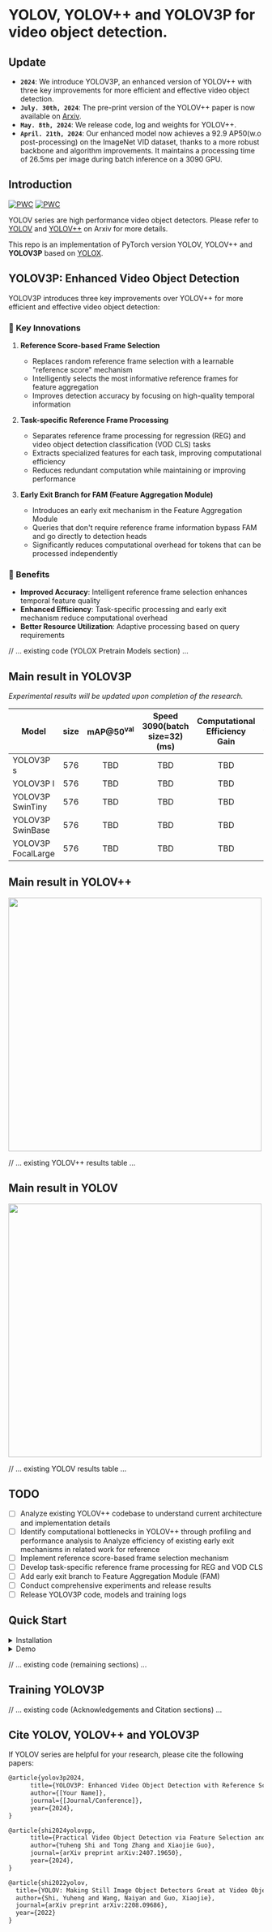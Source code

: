 <!-- 

# YOLOV and YOLOV++ for video object detection.
## Update
* **` July. 30th, 2024`**:  The pre-print version of the YOLOV++ paper is now available on [Arxiv](https://arxiv.org/abs/2407.19650).
* **` May. 8th, 2024`**:  We release code, log and weights for YOLOV++.
* **` April. 21th, 2024`**:  Our enhanced model now achieves a 92.9 AP50(w.o post-processing) on the ImageNet VID dataset, thanks to a more robust backbone and algorithm improvements. It maintains a processing time of 26.5ms per image during batch inference on a 3090 GPU. Code release is forthcoming.


## Introduction
[![PWC](https://img.shields.io/endpoint.svg?url=https://paperswithcode.com/badge/practical-video-object-detection-via-feature/video-object-detection-on-imagenet-vid)](https://paperswithcode.com/sota/video-object-detection-on-imagenet-vid?p=practical-video-object-detection-via-feature)
[![PWC](https://img.shields.io/endpoint.svg?url=https://paperswithcode.com/badge/yolov-making-still-image-object-detectors/video-object-detection-on-imagenet-vid)](https://paperswithcode.com/sota/video-object-detection-on-imagenet-vid?p=yolov-making-still-image-object-detectors)

YOLOV series are high performance video object detector.  Please refer to [YOLOV](https://arxiv.org/abs/2208.09686) and [YOLOV++](https://arxiv.org/abs/2407.19650) on Arxiv for more details.

This repo is an implementation of PyTorch version YOLOV and YOLOV++ based on [YOLOX](https://github.com/Megvii-BaseDetection/YOLOX).

## YOLOX Pretain Models on ImageNet VID

| Model            | size | mAP@50<sup>val<br> | Speed 2080Ti(batch size=1)<br>(ms) | Speed 3090(batch size=32)<br>(ms) |                                             weights                                              |
|------------------|:----:|:------------------:|:----------------------------------:|:---------------------------------:|:------------------------------------------------------------------------------------------------:|
| YOLOX-s          | 576  |        69.5        |                9.4                 |                1.4                |   [google](https://drive.google.com/file/d/1n8wkByqpHdrGy6z9fsoZpBtTa0I3JOcG/view?usp=sharing)   |
| YOLOX-l          | 576  |        76.1        |                14.8                |                4.2                |   [google](https://drive.google.com/file/d/1rikaPCAHBBIugYUZYV1buyOIRG8xvGKB/view?usp=sharing)   |
| YOLOX-x          | 576  |        77.8        |                20.4                |                 -                 |   [google](https://drive.google.com/file/d/1OH3hGj7RMfcinMKPESbfI7C5y_RrA3aF/view?usp=sharing)   |
| YOLOX-SwinTiny   | 576  |        79.2        |                19.0                |                5.5                |[google](https://drive.google.com/file/d/1s1gKLXMX5Hwxkx7e9nZyzJ1oF9iPvEe1/view?usp=drive_link)   |
| YOLOX-SwinBase   | 576  |        86.5        |                24.9                |               11.8                |[google](https://drive.google.com/drive/folders/1K5897iM2zzN4kcj8qdK3z_FtvW9f3kHN?usp=drive_link) |
| YOLOX-FocalLarge | 576  |        89.7        |                42.2                |               25.7                |                                                -                                                 |



## Main result in YOLOV++

<img src="assets/v++_comparision.png" width="500" >

| Model                     | size | mAP@50<sup>val<br> | Speed 3090(batch size=32)<br>(ms) |                                                                                                                                weights                                                                                                                                 | logs                                                                                          |
|---------------------------|:----:|:------------------:|:---------------------------------:|:----------------------------------------------------------------------------------------------------------------------------------------------------------------------------------------------------------------------------------------------------------------------:|-----------------------------------------------------------------------------------------------|
| YOLOV++ s                 | 576  |        78.7        |                5.3                |                                                                                    [google](https://drive.google.com/file/d/1vlFlwyoRoo_qS2CkfTZE5iQ32MDoA1n4/view?usp=drive_link)                                                                                     | [link](https://drive.google.com/file/d/1wIA71zsNxAtDflPGxLTzrRDdKy0Zl1HZ/view?usp=drive_link) |
| YOLOV++ l                 | 576  |        84.2        |                7.6                |                                                                                    [google](https://drive.google.com/file/d/1qb_abseRfOmRr8IiOuUSAlCUrBvUhdim/view?usp=drive_link)                                                                                     | -                                                                                             |
| YOLOV++ SwinTiny          | 576  |        85.6        |                8.4                |                                                                                    [google](https://drive.google.com/file/d/1pCIWAK6cy-BHhDVywmPb1LuuQHzNXdT2/view?usp=drive_link)                                                                                     | [link](https://drive.google.com/file/d/1RmY0LW1sUil6WilvNq2hW1a4obw27531/view?usp=drive_link)                                                                                      |
| YOLOV++ SwinBase          | 576  |        90.7        |               15.9                |                                                                                    [google](https://drive.google.com/file/d/1RGb499EBcSQjWDxu6KkvN4Tr1wSc6SHb/view?usp=drive_link)                                                                                     | [link](https://drive.google.com/file/d/10qGMScfy0BvmqSMLuTGRPRlZxqkNZ9GX/view?usp=drive_link)                                                                                      |
| YOLOV++ FocalLarge        | 576  |        92.9        |               27.6                |                                                                                    [google](https://drive.google.com/file/d/11WT_GcZU7HHjWV4i9KoXHhh70zneraEE/view?usp=drive_link)                                                                                     | [link](https://huggingface.co/YuhengSSS/YOLOV/blob/main/V%2B%2B_FocalL.pth)                                                                                      |
| YOLOV++ FocalLarge + Post | 576  |        93.2        |                 -                 |                                                                                                                                   -                                                                                                                                    |                                                                                      |


## Main result in YOLOV

<img src="assets/comparsion.jpg" width="500" >

| Model                                                                                                               | size | mAP@50<sup>val<br> | Speed 2080Ti(batch size=1)<br>(ms) |                                           weights                                            |
|---------------------------------------------------------------------------------------------------------------------|:----:|:------------------:|:----------------------------------:|:--------------------------------------------------------------------------------------------:|
| YOLOV-s                                                                                                             | 576  |        77.3        |                11.3                | [google](https://drive.google.com/file/d/12X4dQw45aXVYgJjKAAAPk409FO3xValW/view?usp=sharing) |
| YOLOV-l                                                                                                             | 576  |        83.6        |                16.4                | [google](https://drive.google.com/file/d/1qZ-3iPDlYx1OKe6zz_-n42ceijo_Ntx6/view?usp=sharing) |
| YOLOV-x                                                                                                             | 576  |        85.5        |                22.7                | [google](https://drive.google.com/file/d/1OIozS-D9wbWA9pDFl5xoFw6XqEcYtzsJ/view?usp=sharing) |
| YOLOV-x + [post](https://github.com/AlbertoSabater/Robust-and-efficient-post-processing-for-video-object-detection) | 576  |        87.5        |                 -                  |                                              -                                               |


## TODO
- [x] Finish Swin-Transformer based experiments.
- [ ] Release updated code, model and log.

## Quick Start

<details>
<summary>Installation</summary>

Install YOLOV from source.
```shell
git clone git@github.com:YuHengsss/YOLOV.git
cd YOLOV
```

Create conda env.
```shell
conda create -n yolov python=3.7

conda activate yolov

pip install -r requirements.txt

pip3 install -v -e .
```
</details>

<details>
<summary>Demo</summary>

Step1. Download a pretrained weights.

Step2. Run yolov demos. For example:

```shell
python tools/vid_demo.py -f [path to your yolov exp files] -c [path to your yolov weights] --path /path/to/your/video --conf 0.25 --nms 0.5 --tsize 576 --save_result 
```
For online mode, exampled with yolov_l, you can run:

```shell
python tools/yolov_demo_online.py -f ./exp/yolov/yolov_l_online.py -c [path to your weights] --path /path/to/your/video --conf 0.25 --nms 0.5 --tsize 576 --save_result 
```
For yolox models, please use python tools/demo.py for inferencing.
</details>

<details>
<summary>Reproduce our results on VID</summary>

Step1. Download datasets and weights:

Download ILSVRC2015 DET and ILSVRC2015 VID dataset from [IMAGENET](https://image-net.org/challenges/LSVRC/2015/2015-downloads) and organise them as follows:

```shell
path to your datasets/ILSVRC2015/
path to your datasets/ILSVRC/
```

Download our COCO-style annotations for [training](https://drive.google.com/file/d/1HhE4OAcc--CpjUj69JCRXzMvIRsR4ymM/view?usp=sharing), FGFA version training [annotation](https://drive.google.com/file/d/12ceMTsmwkCMCdjYSM268qYfQTQcCDYFU/view?usp=drive_link) and [video sequences](https://drive.google.com/file/d/1vJs8rLl_2oZOWCMJtk3a9ZJmdNn8cu-G/view?usp=sharing). Then, put them in these two directories:
```shell
YOLOV/annotations/vid_train_coco.json
YOLOV/annotations/ILSVRC_FGFA_COCO.json
YOLOV/yolox/data/dataset/train_seq.npy
```

Change the data_dir in exp files to [path to your datasets] and Download our weights.

Step2. Generate predictions and convert them to IMDB style for evaluation.

```shell
python tools/val_to_imdb.py -f exps/yolov/yolov_x.py -c path to your weights/yolov_x.pth --fp16 --output_dir ./yolov_x.pkl
```
Evaluation process:
```shell
python tools/REPPM.py --repp_cfg ./tools/yolo_repp_cfg.json --predictions_file ./yolov_x.pkl --evaluate --annotations_filename ./annotations/annotations_val_ILSVRC.txt --path_dataset [path to your dataset] --store_imdb --store_coco  (--post)
```
(--post) indicates involving post-processing method. Then you will get:
```shell
{'mAP_total': 0.8758871720817065, 'mAP_slow': 0.9059275666099181, 'mAP_medium': 0.8691557352372217, 'mAP_fast': 0.7459511040452989}
```

  
**Training example**
```shell
python tools/vid_train.py -f exps/yolov/yolov_s.py -c weights/yoloxs_vid.pth --fp16
```
**Roughly testing**
```shell
python tools/vid_eval.py -f exps/yolov/yolov_s.py -c weights/yolov_s.pth --tnum 500 --fp16
```
tnum indicates testing sequence number.
</details>


## Annotation format

<details>
  
<summary> <b>Details</b> </summary>

**Training base detector**


The train_coco.json is a COCO format annotation file. When trainig the base detector on your own dataset, try to convert the annotation to COCO format.

**Training YOLOV Series**


The train_seq.npy and val_seq.npy files are numpy arrays of lists. They can be loaded using the following command:
```shell
numpy.load('./yolox/data/datasets/train_seq.npy',allow_pickle=True)
```
Each list contains the paths to all images in a video. The specific annotations(xml annotation in VID dataset) are loaded via these image paths, refer to https://github.com/YuHengsss/YOLOV/blob/f5a57ddea2f3660875d6d75fc5fa2ddbb95028a7/yolox/data/datasets/vid.py#L125 for more details.

</details>


## Training on Custom Datasets

<details>
<summary> <b>Details</b> </summary>
  
1. Finetuing the base detector(YOLOX) on your custom dataset with COCO format annotation. You need to modify the YOLOX experiment file. For instance, the experiment file for the Imagenet VID dataset is modified as [this example](https://github.com/YuHengsss/YOLOV/blob/master/exps/swin_base/swin_tiny_vid.py). Initialized weights with COCO pretraining is essential for the performance, you can find these coco pretrained weights in YOLOX official repo (YOLOX-S~YOLOX-X) and this [huggingface repo](https://huggingface.co/YuhengSSS/YOLOV/tree/main) (YOLOX-SwinTiny and SwinBase). Take the Swin-Tiny on ImagenetVID dataset as an example, you may run the finetuning script as:

   ```shell
     python tools/train.py -f exps/swin_base/swin_tiny_vid.py -c [yolox_swintiny pretrained weights on COCO] -b [batch size] -d [your devices] --fp16
   ```


2. Construct your dataset in the COCO format. Here is a template for the dataset structure (sourced from [OVIS](https://songbai.site/ovis/)):
    ```shell
    {
    "info" : info,
    "videos" : [video],
    "annotations" : [annotation] or None,
    "categories" : [category],
    }
    video{
        "id" : int,
        "width" : int,
        "height" : int,
        "length" : int,
        "file_names" : [file_name],
    }
    annotation{
        "id" : int, 
        "video_id" : int, 
        "category_id" : int, 
        "areas" : [float or None], 
        "bboxes" : [[x,y,width,height] or None], 
        "iscrowd" : 0 or 1,
    }
    category{
        "id" : int, 
        "name" : str, 
        "supercategory" : str,
    }
    ```

    After preparing the COCO format dataset, we provide [code](https://github.com/YuHengsss/YOLOV/blob/8873e06cac9912c60c31ca2ef3061d0bfe5b2f36/yolox/data/datasets/ovis.py#L238) which converts the COCO format annotation for video object detection.
    You can construct your experiment file for YOLOV such as [YOLOVs_OVIS](https://github.com/YuHengsss/YOLOV/blob/master/exps/yolov_ovis/yolovs_ovis_75_75_750.py). 
    For YOLOV++, please refer example in *exps/customed_example/v++_SwinTiny_example.py*, please config the OVIS in the *get_data_loader* and *get_eval_loader* according to your own dataset. 
    Remember to change the category information in the [evaluator](https://github.com/YuHengsss/YOLOV/blob/98ade28ce975291023be947b7d5d57b05f9600ba/yolox/evaluators/vid_evaluator_v2.py#L41).

3. Initialize the YOLOV or YOLOV++ with finetuned weights obtained by Step 1. You may adjust the hyperparameters such as [proposal numbers](https://github.com/YuHengsss/YOLOV/blob/8873e06cac9912c60c31ca2ef3061d0bfe5b2f36/exps/yolov_ovis/yolovs_ovis_75_75_750.py#L56) according to your dataset for getting better performance:
    
     ```shell
     python tools/vid_train.py -f exps/customed_example/v++_SwinTiny_example.py -c [path to your weights] --fp16
     ```
     Note that the batch size when training video detector is determined by the lframe and gframe, refer to this [line](https://github.com/YuHengsss/YOLOV/blob/98ade28ce975291023be947b7d5d57b05f9600ba/exps/yolov/yolov_base.py#L320). You can adjust the batch size according to your GPU memory. However, a very small batch size (<4) may lead to poor performance.
</details>

## Acknowledgements

<details><summary> <b>Expand</b> </summary>

* [https://github.com/Megvii-BaseDetection/YOLOX](https://github.com/Megvii-BaseDetection/YOLOX)
* [https://github.com/AlbertoSabater/Robust-and-efficient-post-processing-for-video-object-detection](https://github.com/AlbertoSabater/Robust-and-efficient-post-processing-for-video-object-detection)
</details>

## Cite YOLOV and YOLOV++
If YOLOV series are helpful for your research, please cite the following paper:


```latex

@article{shi2024yolovpp,
      title={Practical Video Object Detection via Feature Selection and Aggregation}, 
      author={Yuheng Shi and Tong Zhang and Xiaojie Guo},
      journal={arXiv preprint arXiv:2407.19650},
      year={2024},
}

@article{shi2022yolov,
  title={YOLOV: Making Still Image Object Detectors Great at Video Object Detection},
  author={Shi, Yuheng and Wang, Naiyan and Guo, Xiaojie},
  journal={arXiv preprint arXiv:2208.09686},
  year={2022}
}
``` -->
# YOLOV, YOLOV++ and YOLOV3P for video object detection.

## Update
* **`2024`**:  We introduce YOLOV3P, an enhanced version of YOLOV++ with three key improvements for more efficient and effective video object detection.
* **`July. 30th, 2024`**:  The pre-print version of the YOLOV++ paper is now available on [Arxiv](https://arxiv.org/abs/2407.19650).
* **`May. 8th, 2024`**:  We release code, log and weights for YOLOV++.
* **`April. 21th, 2024`**:  Our enhanced model now achieves a 92.9 AP50(w.o post-processing) on the ImageNet VID dataset, thanks to a more robust backbone and algorithm improvements. It maintains a processing time of 26.5ms per image during batch inference on a 3090 GPU.

## Introduction
[![PWC](https://img.shields.io/endpoint.svg?url=https://paperswithcode.com/badge/practical-video-object-detection-via-feature/video-object-detection-on-imagenet-vid)](https://paperswithcode.com/sota/video-object-detection-on-imagenet-vid?p=practical-video-object-detection-via-feature)
[![PWC](https://img.shields.io/endpoint.svg?url=https://paperswithcode.com/badge/yolov-making-still-image-object-detectors/video-object-detection-on-imagenet-vid)](https://paperswithcode.com/sota/video-object-detection-on-imagenet-vid?p=yolov-making-still-image-object-detectors)

YOLOV series are high performance video object detectors. Please refer to [YOLOV](https://arxiv.org/abs/2208.09686) and [YOLOV++](https://arxiv.org/abs/2407.19650) on Arxiv for more details.

This repo is an implementation of PyTorch version YOLOV, YOLOV++ and **YOLOV3P** based on [YOLOX](https://github.com/Megvii-BaseDetection/YOLOX).

## YOLOV3P: Enhanced Video Object Detection

YOLOV3P introduces three key improvements over YOLOV++ for more efficient and effective video object detection:

### 🎯 Key Innovations

1. **Reference Score-based Frame Selection**
   - Replaces random reference frame selection with a learnable "reference score" mechanism
   - Intelligently selects the most informative reference frames for feature aggregation
   - Improves detection accuracy by focusing on high-quality temporal information

2. **Task-specific Reference Frame Processing**
   - Separates reference frame processing for regression (REG) and video object detection classification (VOD CLS) tasks
   - Extracts specialized features for each task, improving computational efficiency
   - Reduces redundant computation while maintaining or improving performance

3. **Early Exit Branch for FAM (Feature Aggregation Module)**
   - Introduces an early exit mechanism in the Feature Aggregation Module
   - Queries that don't require reference frame information bypass FAM and go directly to detection heads
   - Significantly reduces computational overhead for tokens that can be processed independently

### 🚀 Benefits
- **Improved Accuracy**: Intelligent reference frame selection enhances temporal feature quality
- **Enhanced Efficiency**: Task-specific processing and early exit mechanism reduce computational overhead
- **Better Resource Utilization**: Adaptive processing based on query requirements

// ... existing code (YOLOX Pretrain Models section) ...

## Main result in YOLOV3P

*Experimental results will be updated upon completion of the research.*

| Model                     | size | mAP@50<sup>val<br> | Speed 3090(batch size=32)<br>(ms) | Computational Efficiency Gain | weights | logs |
|---------------------------|:----:|:------------------:|:---------------------------------:|:-----------------------------:|:-------:|:----:|
| YOLOV3P s                 | 576  |        TBD         |                TBD                |             TBD               |   TBD   | TBD  |
| YOLOV3P l                 | 576  |        TBD         |                TBD                |             TBD               |   TBD   | TBD  |
| YOLOV3P SwinTiny          | 576  |        TBD         |                TBD                |             TBD               |   TBD   | TBD  |
| YOLOV3P SwinBase          | 576  |        TBD         |                TBD                |             TBD               |   TBD   | TBD  |
| YOLOV3P FocalLarge        | 576  |        TBD         |                TBD                |             TBD               |   TBD   | TBD  |

## Main result in YOLOV++

<img src="assets/v++_comparision.png" width="500" >

// ... existing YOLOV++ results table ...

## Main result in YOLOV

<img src="assets/comparsion.jpg" width="500" >

// ... existing YOLOV results table ...

## TODO
- [ ] Analyze existing YOLOV++ codebase to understand current architecture and implementation details
- [ ] Identify computational bottlenecks in YOLOV++ through profiling and performance analysis to Analyze efficiency of existing early exit mechanisms in related work for reference
- [ ] Implement reference score-based frame selection mechanism
- [ ] Develop task-specific reference frame processing for REG and VOD CLS
- [ ] Add early exit branch to Feature Aggregation Module (FAM)
- [ ] Conduct comprehensive experiments and release results
- [ ] Release YOLOV3P code, models and training logs

## Quick Start

<details>
<summary>Installation</summary>

Install YOLOV3P from source.
```shell
git clone [your-repo-url]
cd YOLOV3P
```

Create conda env.
```shell
conda create -n yolov3p python=3.7

conda activate yolov3p

pip install -r requirements.txt

pip3 install -v -e .
```
</details>

<details>
<summary>Demo</summary>

Step1. Download pretrained weights.

Step2. Run YOLOV3P demos. For example:

```shell
python tools/vid_demo.py -f [path to your yolov3p exp files] -c [path to your yolov3p weights] --path /path/to/your/video --conf 0.25 --nms 0.5 --tsize 576 --save_result 
```

For YOLOV++ and YOLOV models, you can use the existing demo scripts as described in the original documentation.
</details>

// ... existing code (remaining sections) ...

## Training YOLOV3P

<!-- <details>
<summary>YOLOV3P Training Details</summary>

YOLOV3P introduces new training configurations for the enhanced features:

### Reference Score Training
```shell
python tools/vid_train.py -f exps/yolov3p/yolov3p_s.py -c weights/yolox_s.pth --fp16 --reference_score_enabled
```

### Task-specific Processing Training
```shell
python tools/vid_train.py -f exps/yolov3p/yolov3p_s.py -c weights/yolox_s.pth --fp16 --task_specific_ref --separate_reg_cls
```

### Early Exit Training
```shell
python tools/vid_train.py -f exps/yolov3p/yolov3p_s.py -c weights/yolox_s.pth --fp16 --early_exit_enabled --exit_threshold 0.8
```

### Full YOLOV3P Training
```shell
python tools/vid_train.py -f exps/yolov3p/yolov3p_s.py -c weights/yolox_s.pth --fp16 --yolov3p_full
``` -->

</details>

// ... existing code (Acknowledgements and Citation sections) ...

## Cite YOLOV, YOLOV++ and YOLOV3P
If YOLOV series are helpful for your research, please cite the following papers:

```latex
@article{yolov3p2024,
      title={YOLOV3P: Enhanced Video Object Detection with Reference Score-based Frame Selection and Efficient Feature Aggregation}, 
      author={[Your Name]},
      journal={[Journal/Conference]},
      year={2024},
}

@article{shi2024yolovpp,
      title={Practical Video Object Detection via Feature Selection and Aggregation}, 
      author={Yuheng Shi and Tong Zhang and Xiaojie Guo},
      journal={arXiv preprint arXiv:2407.19650},
      year={2024},
}

@article{shi2022yolov,
  title={YOLOV: Making Still Image Object Detectors Great at Video Object Detection},
  author={Shi, Yuheng and Wang, Naiyan and Guo, Xiaojie},
  journal={arXiv preprint arXiv:2208.09686},
  year={2022}
}
```